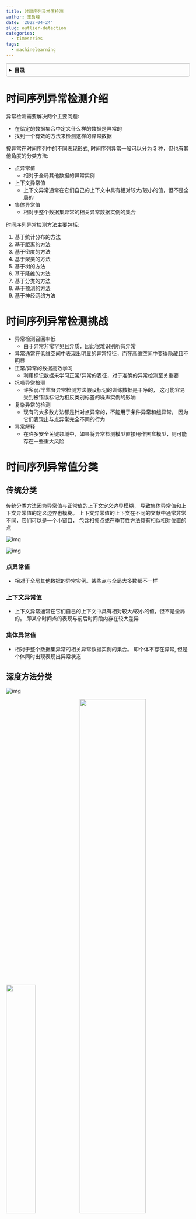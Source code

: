 ```yaml
---
title: 时间序列异常值检测
author: 王哲峰
date: '2022-04-24'
slug: outlier-detection
categories:
  - timeseries
tags:
  - machinelearning
---
```


<style>
details {
    border: 1px solid #aaa;
    border-radius: 4px;
    padding: .5em .5em 0;
}
summary {
    font-weight: bold;
    margin: -.5em -.5em 0;
    padding: .5em;
}
details[open] {
    padding: .5em;
}
details[open] summary {
    border-bottom: 1px solid #aaa;
    margin-bottom: .5em;
}
</style>

<details><summary>目录</summary><p>

- [时间序列异常检测介绍](#时间序列异常检测介绍)
- [时间序列异常检测挑战](#时间序列异常检测挑战)
- [时间序列异常值分类](#时间序列异常值分类)
  - [传统分类](#传统分类)
    - [点异常值](#点异常值)
    - [上下文异常值](#上下文异常值)
    - [集体异常值](#集体异常值)
  - [深度方法分类](#深度方法分类)
    - [点(Point)异常值](#点point异常值)
    - [模式(Pattern)异常值](#模式pattern异常值)
- [时间序列异常检测方法](#时间序列异常检测方法)
  - [基于统计分布的方法](#基于统计分布的方法)
    - [3-sigma](#3-sigma)
    - [Z-score](#z-score)
    - [boxplot](#boxplot)
    - [Grubbs 检验](#grubbs-检验)
  - [基于距离的方法](#基于距离的方法)
    - [KNN](#knn)
  - [基于密度的方法](#基于密度的方法)
    - [Local Outlier Factor(LOF)](#local-outlier-factorlof)
    - [Connectivity-Based Outlier Factor(COF)](#connectivity-based-outlier-factorcof)
    - [Stochastic Outlier Selection(SOS)](#stochastic-outlier-selectionsos)
  - [基于聚类的方法](#基于聚类的方法)
    - [K-means 聚类](#k-means-聚类)
    - [DBSCAN](#dbscan)
    - [GMM](#gmm)
  - [基于树的方法](#基于树的方法)
    - [Isolation Forest 孤立森林](#isolation-forest-孤立森林)
    - [RRCF](#rrcf)
  - [基于降维的方法](#基于降维的方法)
    - [PCA](#pca)
    - [AutoEncoder](#autoencoder)
  - [基于分类的方法](#基于分类的方法)
    - [One-Class SVM](#one-class-svm)
  - [基于预测的方法](#基于预测的方法)
    - [ARIMA](#arima)
  - [基于神经网络方法](#基于神经网络方法)
    - [特征提取](#特征提取)
      - [预训练模型](#预训练模型)
    - [学习常态特征表征](#学习常态特征表征)
      - [通用常态特征表征学习](#通用常态特征表征学习)
      - [依赖异常度量的特征表征学习](#依赖异常度量的特征表征学习)
    - [端对端异常分数学习](#端对端异常分数学习)
    - [深度相关的代表性模型](#深度相关的代表性模型)
- [异常检测数据集](#异常检测数据集)
  - [SEQ](#seq)
  - [其他](#其他)
- [异常检测工具](#异常检测工具)
  - [PyOD](#pyod)
- [结论和方向](#结论和方向)
- [参考](#参考)
</p></details><p></p>

# 时间序列异常检测介绍

异常检测需要解决两个主要问题: 

* 在给定的数据集合中定义什么样的数据是异常的
* 找到一个有效的方法来检测这样的异常数据

按异常在时间序列中的不同表现形式, 时间序列异常一般可以分为 3 种，但也有其他角度的分类方法: 

* 点异常值
    - 相对于全局其他数据的异常实例
* 上下文异常值
    - 上下文异常通常在它们自己的上下文中具有相对较大/较小的值，但不是全局的
* 集体异常值
    - 相对于整个数据集异常的相关异常数据实例的集合

时间序列异常检测方法主要包括: 

1. 基于统计分布的方法
2. 基于距离的方法
3. 基于密度的方法
4. 基于聚类的方法
5. 基于树的方法
6. 基于降维的方法
7. 基于分类的方法
8. 基于预测的方法
9. 基于神经网络方法

# 时间序列异常检测挑战

* 异常检测召回率低
    - 由于异常非常罕见且异质，因此很难识别所有异常
* 异常通常在低维空间中表现出明显的异常特征，而在高维空间中变得隐藏且不明显
* 正常/异常的数据高效学习
    - 利用标记数据来学习正常/异常的表征，对于准确的异常检测至关重要
* 抗噪异常检测
    - 许多弱/半监督异常检测方法假设标记的训练数据是干净的，
      这可能容易受到被错误标记为相反类别标签的噪声实例的影响
* 复杂异常的检测
    - 现有的大多数方法都是针对点异常的，不能用于条件异常和组异常，
      因为它们表现出与点异常完全不同的行为
* 异常解释
    - 在许多安全关键领域中，如果将异常检测模型直接用作黑盒模型，则可能存在一些重大风险

# 时间序列异常值分类

## 传统分类

传统分类方法因为异常值与正常值的上下文定义边界模糊，
导致集体异常值和上下文异常值的定义边界也模糊。
上下文异常值的上下文在不同的文献中通常非常不同，它们可以是一个小窗口，
包含相邻点或在季节性方法具有相似相对位置的点

![img](images/tranditional_type.png)

![img](images/tranditional_type3.png)

### 点异常值

* 相对于全局其他数据的异常实例。某些点与全局大多数都不一样

### 上下文异常值

* 上下文异常通常在它们自己的上下文中具有相对较大/较小的值，但不是全局的。
  即某个时间点的表现与前后时间段内存在较大差异

### 集体异常值

* 相对于整个数据集异常的相关异常数据实例的集合。
  即个体不存在异常, 但是个体同时出现表现出异常状态

## 深度方法分类

![img](images/deep_type.png)

<img src="images/deep_point_type.png" width="40%" /><img src="images/deep_pattern_type.png" width="60%" />

### 点(Point)异常值

* Global：全局异常
* Contextual：上下文异常

### 模式(Pattern)异常值

* Shapelet：形状异常
* Seasonal：季节性/周期性异常
* Trend：趋势异常

关于三类 Pattern 异常，可以基于 shapelet 函数来定义:

`$$X_{i,j} = \rho(2 \pi T_{i,j}, \omega) + \tau(T_{i,j})$$`

其中:

* `$X_{i,j}$` 是由多个不同频率的波的值相加得到的
* `$\rho(2 \pi T,\omega) = \sum_{n}[A \sin(2 \pi \omega_{n} T) + B \cos(2 \pi \omega_{n} T)]$`
* `$\tau(\cdot)$` 为趋势项，例如：线性函数 `$\tau(T) = T$`

如果 `$s$` 为相似相度量函数，那么以上三种异常类型可以分别定义为：

* Shapelet outliers(异常的局部子序列)
    - `$s(\rho(\cdot), \hat{\rho}(\cdot)) > \delta$`，其中，`$\delta$` 为异常判定的阈值
* Seasonal outliers(异常周期性的局部子序列)
    - `$s(\omega, \hat{\omega}) > \delta$`，其中，`$\delta$` 为异常判定的阈值
* Trend outliers(异常趋势的局部子序列)
    - `$s(\tau(\cdot), \hat{\tau}(\cdot)) > \delta$`，其中，`$\delta$` 为异常判定的阈值

# 时间序列异常检测方法

![img](images/models.png)

![img](images/models_standard.png)

## 基于统计分布的方法

基于统计的方法最直观，适用于几乎所有类型的时间序列。
在这种方法中，异常值的上限和下限是根据特定的统计量创建的，
例如：均值、标准差、Z 统计量、T 统计量、分布的百分位数

### 3-sigma

基于正态分布，3sigma 准则认为值在 `$(\mu - 3\sigma, \mu + 3\sigma)$` 区间的概率为 99.74%, 
当数据分布超过这个区间时即认为是异常数据, 为提升准确率可采用同环比策略

取整个序列的均值和标准差是不可取的，因为在这种情况下，边界将是静态的。
边界应该在滚动窗口的基础上创建，就像考虑一组连续的观察来创建边界，
然后转移到另一个窗口。该方法是一种高效、简单的离群点检测方法

![img](images/3sigma.png)

Python 实现异常检测的边界阈值:

```python
def three_sigma(s):
    mu, std = np.means(s), np.std(s)
    lower, upper = mu - 3 * std, mu + 3 * std

    return lower, upper
```

### Z-score

Z-score 为标准分数，测量数据点和平均值的距离，若测量值与平均值相差 2 个标准差，Z-score 为 2。
当把 Z-score = 3 作为阈值去提出异常点时，便相当于 3sigma

Python 实现 Z-score 计算:

```python
def z_score(s):
    z_score = (s - np.mean(s)) / np.std(s)

    return z_score
```

### boxplot

箱线图是基于四分位距(IQR)检测异常点的

![img](images/boxplot.png)

Python 实现异常检测的边界阈值:

```python
def boxplot(s):
    q1, q3 = s.quantile(0.25), s.quantile(0.75)
    iqr = q3 - q1
    lower, upper = q1 - 1.5 * iqr, q3 + 1.5 * iqr

    return lower, upper
```

### Grubbs 检验

Grubbs 检验常被用来检验服从正态分布的单变量数据集(univariate dataset) 中的单个异常值。
若有异常值，则其必为数据集中的最大值或最小值

Grubbs 检验的原假设与备择假设如下：

* H0: 数据集中没有异常值
* H1: 数据集中有一个异常值

Grubbs 检验需要总体是正态分布。算法流程如下：

1. 序列样本从小到大排序
2. 求序列样本的均值 mean 和标准差 std
3. 计算 min 和 max 与 mean 的差距，更大的那个为可疑值
4. 求可疑值的 Z-score(standard score)，如果大于 Grubbs 临界值，那么就是异常值
5. 排除序列中的异常值，对剩余序列循环做 1-4 步骤

Grubbs 临界值可以查表得到，它由两个值决定：

* 检出水平 `$\alpha$`(越严格越小)
* 样本数量 `$n$`

Grubbs 检验方法的局限：

* 只能检测单维度数据
* 无法精确的输出正常区间
* 它的判断机制是“逐一剔除”，所以每个异常值都要单独计算整个步骤，数据量大吃不消
* 需假定数据服从正态分布或近正态分布

Python 实现 Grubbs 异常检测示例:

```python
from outliers import smirnov_grubbs as grubbs

print(grubbs.test([8, 9, 10, 1, 9], alpha = 0.05))
print(grubbs.min_test_outliers([8, 9, 10, 1, 9], alpha = 0.05))
print(grubbs.max_test_outliers([8, 9, 10, 1, 9], alpha = 0.05))
print(grubbs.max_test_indices([8, 9, 10, 50, 9], alpha = 0.05))
```

## 基于距离的方法

### KNN

KNN 依次计算每个样本与它最近的 `$K$` 个样本的平均距离，
再利用计算的距离与阈值进行比较，如果大于阈值，则认为是异常值

* 优点是不需要假设数据的分布
* 缺点是仅可以找出全局异常点，无法找到局部异常点

Python 实现 KNN 异常检测示例:

```python
from pyod.models.knn import KNN

# 初始化检测器 clf
clf = KNN(method = "mean", n_neighbors = 3)
clf.fit(X_train)

# 返回训练数据上的分类标签(0: 正常值, 1:异常值)
y_train_pred = clf.labels_

# 返回训练数据上的异常值(分数越大越异常)
y_train_scores = clf.decision_scores_
```

## 基于密度的方法

### Local Outlier Factor(LOF)

LOF 是基于密度的经典算法，通过给每个数据点都分配一个依赖于邻域密度的离群因子 LOF，
进而判断该数据点是否为离群点。它的好处在于可以量化每个数据点的异常程度(outlierness)

![img](images/LOF.png)

**数据点 P 的局部相对密度(局部异常因子, LOF)：** 

`$$LOF_{k}(P) = \frac{\sum_{N_{k}(P) \in O}\frac{lrd_{k}(O)}{lrd_{k}(P)}}{|N_{k}(P)|} \\
              = \frac{\frac{\sum_{N_{k}(P) \in O}lrd_{k}(O)}{|N_{k}(P)|}}{lrd_{k}(P)}$$`

**数据点 P 在 `$k$` 邻域内点的平均局部可达密度：**

`$$\frac{\sum_{N_{k}(P) \in O}lrd_{k}(O)}{|N_{k}(P)|}$$`

**数据点 P 的局部可达密度(数据点 P 最近邻的平均可达距离的倒数。距离越大，密度越小)：**

`$$lrd_{k}(P) = \frac{1}{\frac{\sum_{N_{k}(P) \in O} reach\_dist_{k}(O, P)}{|N_{k}(P)|}}$$`

**点 P 到点 O 的第 `$k$` 可达距离：**


`$$reach\_dist_{k}(O, P) = max\{d_{k}(O), d(O, P)\}$$`

其中:

* `$d_{k}(O)$`: 点 O 的 `$k$` 近邻距离，即第 `$k$` 个最近的点跟点 O 之间的距离
* `$d(O, P)$`: 点 P 到点 O 的距离

整体来说，LOF 算法流程如下：

* 对于每个数据点，计算它与其他所有点的距离，并按从近到远排序
* 对于每个数据点，找到它的 K-Nearest-Neighbor，计算 LOF 得分

Python 实现 LOF 算法示例：

```python
from sklearn.neighbors import LocalOutlierFactor as LOF

X = [[-1.1],
     [0.2],
     [100.1],
     [0.3]]

clf = LOF(n_neighbors = 2)

res = clf.fit_predict(X)
print(res)

print(clf.negative_outlier_factor_)
```

### Connectivity-Based Outlier Factor(COF)

COF 是 LOF 的变种，相比于 LOF，COF 可以处理低密度下的异常值，
COF 的局部密度是基于平均链式距离计算得到。
在一开始的时候一样会先计算出每个点的 k-nearest neighbor。
而接下来会计算每个点的 Set Based Nearest Path，如下图

![img](images/COF.png)

假使 `$k=5$`，所以 F 的 neighbor 为 B、C、D、E、G。而对于 F 离他最近的点为 E，
所以 SBN Path 的第一个元素是 F、第二个是 E。离 E 最近的点为 D 所以第三个元素为 D，
接下来离 D 最近的点为 C 和 G，所以第四和五个元素为 C 和 G，最后离 C 最近的点为 B，
第六个元素为 B。所以整个流程下来，F 的 SBN Path 为 `$\{F, E, D, C, G, C, B\}$`。
而对于 SBN Path 所对应的距离 `$e=\{e_1, e_2, e_3,\ldots,e_k\}$`，依照上面的例子 `$e=\{3,2,1,1,1\}$`

所以可以说假使想计算 p 点的 SBN Path，
只要直接计算 p 点和其 neighbor 所有点所构成的 graph 的 minimum spanning tree，
之后再以 p 点为起点执行 shortest path 算法，就可以得到 SBN Path。
有了 SBN Path 后，接下来就会计算 p 点的链式距离

`$$ac\_distance(p) = \sum_{i=1}^{k}\frac{2(k+1-i)}{k(k+1)}dist(e_{i})$$`

有了 `$ac\_distance$` 后，就可以计算 COF：

`$$COF(p) = \frac{ac\_distance(p)}{\frac{1}{k} \sum_{o \in N_{k}(p)} ac\_distance(o)}$$`

Python 实现 COF 异常检测示例：

```python
from pyod.models.cof import COF

cof = COF(
    contamination = 0.06,  # 异常值所占的比例
    n_neighbors = 20,  # 近邻数量
)

cof_label = cof.fit_predict(iris.values)
print(f"检测出的异常值数量为：{np.sum(cof_label == 1)}")
```

### Stochastic Outlier Selection(SOS)

SOS 的思想是：当一个点和其它所有点的关联度(affinity)都很小的时候，它就是一个异常点。
将特征矩阵(feature martrix)或者相异度矩阵(dissimilarity matrix)输入给 SOS 算法，
会返回一个异常概率值向量(每个点对应一个)

![img](images/SOS.png)

SOS 算法的流程：

1. 计算相异度矩阵 `$D$`
    - 相异度矩阵(dissimilarity matrix)是各样本两两之间的度量距离，比如欧式距离或汉明距离等
2. 计算关联度矩阵 `$A$`
    - 关联度矩阵(affinity matrix)反映的是度量距离方差，如图：点 `$x_{5}$` 的密度最大，方差最小； 
      `$x_{6}$` 的密度最小，方差最大

![img](images/affinity_matrix.png)

3. 计算关联概率矩阵 `$B$`
    - 关联概率矩阵(binding probability matrix)就是把关联矩阵(affinity matrix)按行归一化得到的

![img](images/binding_prob_matrix.png)

4. 算出异常概率向量
    - 得到了关联概率矩阵，每个点的异常概率值就用如下的公式计算，
      当一个点和其它所有点的关联度(affinity)都很小的时候，它就是一个异常点

    `$$p(x_{i} \in C_{0}) = \prod_{j \neq i}(1 - b_{ji})$$`


Python 实现 SOS 异常检测算法示例：

```python
import pandas as pd
from sksos import SOS

# data
iris = pd.read_csv("http://bit.ly/iris-csv")
X = iris.drop("Name", axis = 1).values

# model
detector = SOS()
iris["score"] = detector.predict(X)
iris.sort_values("score", ascending = False).head(10)
```

## 基于聚类的方法

### K-means 聚类

K-means 聚类是一种无监督机器学习算法，经常用于检测时间序列数据中的异常值。
该算法查看数据集中的数据点，并将相似的数据点分组为 K 个聚类。
通过测量数据点到其最近质心的距离来区分异常。
如果距离大于某个阈值，则将该数据点标记为异常。
K-Means 算法使用欧几里得距离进行比

### DBSCAN

DBSCAN 算法(Density-Based Spatial Clustering of Applications with Noise)的输入和输出如下，
对于无法形成聚类簇的孤立点，即为异常点(噪声点)

DBSCAN 输入：

* 数据集，邻域半径 Eps，邻域中数据对象数目阈值 MinPts

DBSCAN 输出：

* 密度联通簇

DBSCAN 中的三种点的类别:

![img](images/dbscan_point.png)

DBSCAN 中的四种点的关系:

![img](images/dbscan_relation.png)

DBSCAN 的算法实现步骤:

![img](images/dbscan_algorithms.png)

DBSCAN 算法具体处理流程如下:

1. 从数据集中任意选取一个数据对象点 p
2. 如果对于参数 Eps 和 MinPts，所选取的数据对象点 p 为核心点，则找出所有从 p 密度可达的数据对象点，形成一个簇
3. 如果选取的数据对象点 p 是边缘点，选取另一个数据对象点
4. 重复以上 2、3 步，直到所有点被处理

Python 实现 DBSCAN 异常检测示例:

```python
from sklearn.cluster import DBSCAN
import numpy as np

# 数据
X = np.array(
    [[1, 2],
     [2, 2],
     [2, 3],
     [8, 7],
     [8, 8],
     [25, 80]]
)

# 聚类
clustering = DBSCAN(eps = 3, min_samples = 2).fit(X)
clustering.lables_
```

```
array([ 0,  0,  0,  1,  1, -1])
# 0，,0，,0：表示前三个样本被分为了一个群
# 1, 1：中间两个被分为一个群
# -1：最后一个为异常点，不属于任何一个群
```

### GMM



## 基于树的方法

### Isolation Forest 孤立森林

孤立森林(Isolation Forest, iForest)中的 “孤立” (isolation) 指的是 “把异常点从所有样本中孤立出来”，
论文中的原文是 “separating an instance from the rest of the instances”。

孤立森林是一种基于决策树的异常检测机器学习算法。它通过使用决策树的分区隔离给定特征集上的数据点来工作。
换句话说，它从数据集中取出一个样本，并在该样本上构建树，直到每个点都被隔离。
为了隔离数据点，随机选择 m 个特征，通过在所选特征的最大值和最小值之间随机选择一个值来分割数据点。
观察值的划分递归地重复，直到所有的观察值被孤立。
特征的随机分区将为异常数据点在树中创建更短的路径，从而将它们与其余数据区分开来

用一个随机超平面对一个数据空间进行切割，切一次可以生成两个子空间。
接下来，再继续随机选取超平面，来切割第一步得到的两个子空间，以此循环下去，
直到每子空间里面只包含一个数据点为止。可以发现，那些密度很高的簇要被切很多次才会停止切割，
即每个点都单独存在于一个子空间内，但那些分布稀疏的点，大都很早就停到一个子空间内了。
所以，整个孤立森林的算法思想：异常样本更容易快速落入叶子结点或者说，异常样本在决策树上，距离根节点更近

![img](images/iForest.png)

获得 `$t$` 个孤立树后，单棵树的训练就结束了。接下来就可以用生成的孤立树来评估测试数据了，
即计算异常分数 `$s$`。对于每个样本 `$x$`，需要对其综合计算每棵树的结果，
通过下面的公式计算异常得分： 

`$$s(x, n) = 2^{-\frac{E(h(x))}{c(n)}}$$`

其中:

* `$h(x)$`：样本在 iTree 上的 PathLength
* `$E(h(x))$`：样本在 `$t$` 棵 iTree 的 PathLength 的均值
* `$c(n)$` `$n$` 个样本构建一个二叉搜索数 BST 中的未成功搜索平均路径长度(均值 `$h(x)$` 对外部节点终端的估计等同于 BST 的未成功搜索)，
  `$E(h(x))/c(n)$` 是对样本 `$x$` 的路径长度 `$h(x)$` 进行标准化处理。
  `$H(n-1)$` 是调和数，可使用 `$\ln(n-1) + 0.5772156649$`(欧拉常数)估算

  `$$c(n) = 2H(n-1) - \frac{2(n-1)}{n} = 2[ln(n-1) + 0.5772156649] - \frac{2(n-1)}{n}$$`

异常分数 `$s$` 指数部分值域为 `$(-\infty, 0)$`，因此 `$s$` 值域为 `$(0, 1)$`。
当 PathLength 越小，`$s$` 越接近 1，此时样本为异常值的概率越大

Python 实现 iForest 异常检测示例：

```python
from sklearn.datasets import load_iris
from sklearn.ensemble import IsolationForest

data = load_iris(as_frame = True)
X, y = data.data, data.target
df = data.frame

# 模型初始化
iforest = IsolationForest(
    n_estimators = 100,
    max_samples = "auto",
    contamination = 0.05,
    max_features = 4,
    bootstrap = False,
    n_jobs = -1,
    random_state = 1,
)

# 模型训练、预测
df["label"] = iforest.fit_predict(X)

# 模型预测
df["scores"] = iforest.decision_function(X)
```

### RRCF

## 基于降维的方法

### PCA

PCA 在异常检测方面的做法，大体有两种思路：

* 将数据映射到低维特征空间，然后在特征空间不同维度上查看每个数据点跟其它数据的偏差
* 将数据映射到低维特征空间，然后由低维特征空间重新映射回原空间，
  尝试用低维特征重构原始数据，看重构误差的大小

PCA 在做特征值分解，会得到：

* 特征向量：反应了原始数据方差变化程度的不同方向
* 特征值：数据在对应方向上的方差大小

所以，最大特征值对应的特征向量为数据方差最大的方向，最小特征值对应的特征向量为数据方差最小的方向。
原始数据在不同方向上的方差变化反应了其内在特点。如果单个数据样本跟整体数据样本表现出的特点不太一致，
比如在某些方向上跟其它数据样本偏离较大，可能就表示该数据样本是一个异常点

在前面提到第一种做法中，样本 `$x_i$` 的异常分数为该样本在所有方向上的偏离程度： 

`$$Score(x_{i}) = \sum_{j=1}^{n}d_{ij} = \sum_{j=1}^{n}\frac{(x_{i}^{T}) \cdot e_{j}}{}$$`

其中，  为样本在重构空间里离特征向量的距离。若存在样本点偏离各主成分越远，  会越大，意味偏移程度大，异常分数高。  是特征值，用于归一化，使不同方向上的偏离程度具有可比性。


在计算异常分数时，关于特征向量（即度量异常用的标杆）选择又有两种方式：

* 考虑在前 k 个特征向量方向上的偏差：前 k 个特征向量往往直接对应原始数据里的某几个特征，
  在前几个特征向量方向上偏差比较大的数据样本，往往就是在原始数据中那几个特征上的极值点
* 考虑后 r 个特征向量方向上的偏差：后 r 个特征向量通常表示某几个原始特征的线性组合，
  线性组合之后的方差比较小反应了这几个特征之间的某种关系。在后几个特征方向上偏差比较大的数据样本，
  表示它在原始数据里对应的那几个特征上出现了与预计不太一致的情况得分大于阈值 C 则判断为异常

第二种做法，PCA 提取了数据的主要特征，如果一个数据样本不容易被重构出来，
表示这个数据样本的特征跟整体数据样本的特征不一致，那么它显然就是一个异常的样本： 


其中，是基于k维特征向量重构的样本。

基于低维特征进行数据样本的重构时，舍弃了较小的特征值对应的特征向量方向上的信息。
换一句话说，重构误差其实主要来自较小的特征值对应的特征向量方向上的信息。
基于这个直观的理解，PCA 在异常检测上的两种不同思路都会特别关注较小的特征值对应的特征向量。
所以，我们说 PCA 在做异常检测时候的两种思路本质上是相似的，
当然第一种方法还可以关注较大特征值对应的特征向量


```python
from sklearn.decomposition import PCA
pca = PCA()
pca.fit(centered_training_data)
transformed_data = pca.transform(training_data)
y = transformed_data

# 计算异常分数
lambdas = pca.singular_values_
M = ((y*y)/lambdas)

# 前k个特征向量和后r个特征向量
q = 5
print "Explained variance by first q terms: ", sum(pca.explained_variance_ratio_[:q])
q_values = list(pca.singular_values_ < .2)
r = q_values.index(True)

# 对每个样本点进行距离求和的计算
major_components = M[:,range(q)]
minor_components = M[:,range(r, len(features))]
major_components = np.sum(major_components, axis=1)
minor_components = np.sum(minor_components, axis=1)

# 人为设定c1、c2阈值
components = pd.DataFrame({'major_components': major_components, 
                               'minor_components': minor_components})
c1 = components.quantile(0.99)['major_components']
c2 = components.quantile(0.99)['minor_components']

# 制作分类器
def classifier(major_components, minor_components):  
    major = major_components > c1
    minor = minor_components > c2    
    return np.logical_or(major,minor)

results = classifier(major_components=major_components, minor_components=minor_components)
```


### AutoEncoder

PCA 是线性降维，AutoEncoder 是非线性降维。根据正常数据训练出来的 AutoEncoder，
能够将正常样本重建还原，但是却无法将异于正常分布的数据点较好地还原，导致还原误差较大。
因此如果一个新样本被编码，解码之后，它的误差超出正常数据编码和解码后的误差范围，
则视作为异常数据。需要注意的是，AutoEncoder 训练使用的数据是正常数据（即无异常值），
这样才能得到重构后误差分布范围是多少以内是合理正常的。所以 AutoEncoder 在这里做异常检测时，
算是一种有监督学习的方法

```python
import tensorflow as tf
from keras.models import Sequential
from keras.layers import Dense

# 标准化数据
scaler = preprocessing.MinMaxScaler()
X_train = pd.DataFrame(scaler.fit_transform(dataset_train),
                              columns=dataset_train.columns,
                              index=dataset_train.index)
# Random shuffle training data
X_train.sample(frac=1)
X_test = pd.DataFrame(scaler.transform(dataset_test),
                             columns=dataset_test.columns,
                             index=dataset_test.index)

tf.random.set_seed(10)
act_func = 'relu'
# Input layer:
model=Sequential()
# First hidden layer, connected to input vector X.
model.add(Dense(10,activation=act_func,
                kernel_initializer='glorot_uniform',
                kernel_regularizer=regularizers.l2(0.0),
                input_shape=(X_train.shape[1],)
               )
         )
model.add(Dense(2,activation=act_func,
                kernel_initializer='glorot_uniform'))
model.add(Dense(10,activation=act_func,
                kernel_initializer='glorot_uniform'))
model.add(Dense(X_train.shape[1],
                kernel_initializer='glorot_uniform'))
model.compile(loss='mse',optimizer='adam')
print(model.summary())

# Train model for 100 epochs, batch size of 10:
NUM_EPOCHS=100
BATCH_SIZE=10
history=model.fit(np.array(X_train),np.array(X_train),
                  batch_size=BATCH_SIZE,
                  epochs=NUM_EPOCHS,
                  validation_split=0.05,
                  verbose = 1)

plt.plot(history.history['loss'],
         'b',
         label='Training loss')
plt.plot(history.history['val_loss'],
         'r',
         label='Validation loss')
plt.legend(loc='upper right')
plt.xlabel('Epochs')
plt.ylabel('Loss, [mse]')
plt.ylim([0,.1])
plt.show()

# 查看训练集还原的误差分布如何，以便制定正常的误差分布范围
X_pred = model.predict(np.array(X_train))
X_pred = pd.DataFrame(X_pred,
                      columns=X_train.columns)
X_pred.index = X_train.index

scored = pd.DataFrame(index=X_train.index)
scored['Loss_mae'] = np.mean(np.abs(X_pred-X_train), axis = 1)
plt.figure()
sns.distplot(scored['Loss_mae'],
             bins = 10,
             kde= True,
            color = 'blue')
plt.xlim([0.0,.5])

# 误差阈值比对，找出异常值
X_pred = model.predict(np.array(X_test))
X_pred = pd.DataFrame(X_pred,
                      columns=X_test.columns)
X_pred.index = X_test.index
threshod = 0.3
scored = pd.DataFrame(index=X_test.index)
scored['Loss_mae'] = np.mean(np.abs(X_pred-X_test), axis = 1)
scored['Threshold'] = threshod
scored['Anomaly'] = scored['Loss_mae'] > scored['Threshold']
scored.head()
```


## 基于分类的方法

### One-Class SVM

One-Class SVM 算法的思路非常简单，就是寻找一个超平面将样本中的正例圈出来，
预测就是用这个超平面做决策，在圈内的样本就认为是正样本，在圈外的样本是负样本，
用在异常检测中，负样本可看做异常样本。它属于无监督学习，所以不需要标签

One-Class SVM 又一种推导方式是 SVDD(Support Vector Domain Description，支持向量域描述)，
对于 SVDD 来说，我们期望所有不是异常的样本都是正类别，同时它采用一个超球体，
而不是一个超平面来做划分，该算法在特征空间中获得数据周围的球形边界，
期望最小化这个超球体的体积，从而最小化异常点数据的影响

假设产生的超球体参数为中心 `$o$` 和对应的超球体半径 `$r>0$`，超球体体积 `$V(r)$` 被最小化，
中心 `$o$` 是支持行了的线性组合；跟传统 SVM 方法相似，可以要求所有训练数据点 `$x_{i}$` 到中心的距离严格小于 `$r$`。
但是同时构造一个惩罚系数为 C 的松弛变量 `$\zeta_{i}$`，优化问题入下所示：

`$$\underbrace{min}_{r,\rho} V(r) + C\sum_{i=1}^{m}\zeta_{i}$$`

`$$||x_{i} - o||_{2} \leq r + \xi_{i}, i = 1,2,\ldots,m$$`
`$$\xi_{i} \geq 0, i = 1,2,\ldots,m$$`

C 是调节松弛变量的影响大小，说的通俗一点就是，给那些需要松弛的数据点多少松弛空间，
如果 C 比较小，会给离群点较大的弹性，使得它们可以不被包含进超球体

```python
from sklearn import svm

clf = svm.OneClassSVM(nu = 0.1, kernel = "rfb", gamma = 0.1)
clf.fit(X)

y_pred = clf.predict(X)
n_error_outlier = y_pred[y_pred == -1].size
```

## 基于预测的方法

对于单条时序数据，根据其预测出来的时序曲线和真实的数据相比，求出每个点的残差，
并对残差序列建模，利用 KSigma 或者分位数等方法便可以进行异常检测。具体的流程如下

![img](images/predict_method.png)

### ARIMA


## 基于神经网络方法

![img](images/models_deeplearning.png)

1. 特征提取
    - deep learning 和 anomaly detection 是分开的，deep learning 只负责特征提取
2. 常态特征表征学习：deep learning 和 anomaly detection 是相互依赖的，一起学习正常样本的有效表征
    - 通用常态特征表征学习：这类方法最优化一个特征学习目标函数，该函数不是为异常检测而设计的，
      但学习到的高级特征能够用于异常检测，因为这些高级特征包含了数据的隐藏规律
    - 依赖异常度量的特征表征学习：该类方法直接将现有的异常评价指标嵌入表征学习的优化目标中
3. 端对端异常分数学习
    - deep learning 和 anomaly detection 是完全一体的，通过端到端的学习，直接输出异常分数

### 特征提取

旨在利用深度学习从高维和/或非线性可分离数据中提取低维特征表征，用于下游异常检测。
特征提取和异常评分完全不相交且彼此独立。因此，深度学习组件仅作为降维工作

优点：

* 很容易获得大量先进的预训练深度模型和现成的异常检测器做特征提取和异常检测
* 深度特征提取比传统线性方法更有效

缺点：

* 特征提取和异常评分是独立分开的，通常会导致次优的异常评分
* 预训练的深度模型通常仅限于特定类型的数据。(感觉更适用于图像，
  因为图像可以做分类预训练，个人对时序预训练了解的不是很多)

#### 预训练模型

### 学习常态特征表征

#### 通用常态特征表征学习

这类方法最优化一个特征学习目标函数，该函数不是为异常检测而设计的，
但学习到的高级特征能够用于异常检测，因为这些高级特征包含了数据的隐藏规律。
例如：AutoEncoder、GAN、预测模型(LSTM)。

优点：

* AE：方法简单，可用不同AE变种
* GAN：产生正常样本的能力很强，而产生异常样本的能力就很弱，因此有利于进行异常检测
* 预测模型：存在大量序列预测模型，能学到时间和空间的依赖性

缺点：

* AE：学习到的特征表征可能会因为“训练数据中不常见的规律、异常值或噪声“而产生偏差
* GAN：训练可能存在多种问题，比如难以收敛，模式坍塌。因此，基于异常检测的 GANs 训练或难以进行
* 预测模型：序列预测的计算成本高

另外，以上方法都有两个共性问题：

* 都假设训练集是正常样本，但若训练集中混入噪声或异常值，会给模型表征学习能力带来偏差
* 没有将异常评价纳入到模型优化的目标当中，最后检测的结果可能是次优的

#### 依赖异常度量的特征表征学习

该类方法直接将现有的异常评价指标嵌入表征学习的优化目标中，
解决了通用常态特征表征学习中第二个共性问题。
例如 Deep one-class SVM，Deep one-class Support Vector Data Description(Deep one-class SVDD)等

优化：

* 基于距离的度量：比起传统方法，能处理高维空间数据，有丰富的理论支持
* 基于one-class分类的度量：表征学习和one-class模型能一起学习更好的特征表示，同时免于手动选择核函数
* 基于聚类的度量：对于复杂数据，可以让聚类方法在深度专门优化后的表征空间内检测异常点

缺点：

* 基于距离的度量：计算量大
* 基于one-class分类的度量：在正常类内分布复杂的数据集上，该模型可能会无效
* 基于聚类的度量：模型的表现严重依赖于聚类结果。也受污染数据的影响

以上缺点在于：没办法直接输出异常分数

### 端对端异常分数学习

通过端到端的学习，直接输出异常分数。个人对这部分的了解是一片空白，
只能初略转述下综述中的内容，有兴趣的朋友可以阅读原文跟进相关工作

优点：

* 排名模型：利用了排序理论
* 先验驱动模型：将不同的先验分布嵌入到模型中，并提供更多解释性
* Softmax似然模型：可以捕捉异常的特征交互信息
* 端到端的one-class分类模型：端到端式的对抗式优化，GAN有丰富的理论和实践支持

缺点：

* 排名模型：训练数据中必须要有异常样本
* 先验驱动模型：没法设计一个普遍有效的先验，若先验分布不能很好地拟合真实分布，模型的效果可能会变差
* Softmax 似然模型：特征交互的计算成本很大，而且模型依赖负样本的质量
* 端到端的 one-class 分类模型：GAN 具有不稳定性，且仅限于半监督异常检测场景

### 深度相关的代表性模型

![img](images/deep_models.png)

# 异常检测数据集

## SEQ

基于 shapelet 函数，可以获取 35 个合成数据集(可称 NeurlIPS-TS synthestic datasets or SEQ),
其中 20 个单变量，15 个多变量数据集。该数据集覆盖各类异常数据

## 其他

![img](images/data.png)

# 异常检测工具

## PyOD

* [GitHub](https://github.com/yzhao062/Pyod)
* [Doc](https://pyod.readthedocs.io/en/latest/)
* [知乎](https://www.zhihu.com/people/breaknever/posts?page=3)
* [Resources](https://github.com/yzhao062/anomaly-detection-resources)
* https://www.andrew.cmu.edu/user/yuezhao2/

# 结论和方向

把异常度量目标加入到表征学习中：表征学习时，一个关键问题是它们的目标函数是通用的，
但没有专门针对异常检测进行优化。在前面有提到依赖于异常度量的特征学习，
它便是通过施加来自传统异常度量的约束，来帮助解决这个问题

* 探索少标记样本的利用
    - 探索利用这些小标记数据来学习更强大的检测模型和更深层次架构
* 大规模无监督/自监督表示学习
    - 首先在无监督/自监督模式下从大规模未标记数据中学习可迁移的预训练表示模型，然后在半监督模式下微调异常检测模型
* 复杂异常的深度检测
    - 对条件/组异常的深度模型的探索明显较少。另外多模态异常检测是一个很大程度上尚未探索的研究领域
* 可解释和可操作的深度异常检测
    - 具有提供异常解释的内在能力的深度模型很重要，能减轻对人类用户的任何潜在偏见/风险以及实现决策行动
* 新颖的应用和设置
    - 例如分布外(OOD)检测、curiosity learning 等

# 参考

* [[1]时序异常检测综述整理](https://mp.weixin.qq.com/s/KNeSAPx-6B-wo5jzCM17YQ)
* [[2]Revisiting Time Series Outlier Detection:Definitions and Benchmarks](https://openreview.net/pdf?id=r8IvOsnHchr)
* [[3]异常检测综述：Deep Learning for Anomaly Detection: A Review](https://zhuanlan.zhihu.com/p/419161328)
* [[4]异常检测方法总结](https://mp.weixin.qq.com/s/rD229uPGuMCAhAnVfrN6Sg)
* [[5]时序预测竞赛之异常检测算法综述](https://zhuanlan.zhihu.com/p/336944097)
* [[6]剔除异常值栅格计算器](https://blog.csdn.net/weixin_39974030/article/details/112569610)
* [[7]异常检测算法之(KNN)-K Nearest Neighbors](https://zhuanlan.zhihu.com/p/501691799)
* [[8]一文读懂异常检测 LOF 算法(Python代码)](https://zhuanlan.zhihu.com/p/448276009)
* [[9]Nowak-Brzezińska, A., & Horyń, C. (2020). Outliers in rules-the comparision of LOF, COF and KMEANS algorithms. *Procedia Computer Science*, *176*, 1420-1429.]()
* [[10]機器學習_學習筆記系列(98)：基於連接異常因子分析(Connectivity-Based Outlier Factor) - 劉智皓 (Chih-Hao Liu)]()
* [[11]异常检测之SOS算法](https://zhuanlan.zhihu.com/p/34438518)
* [[12]SOS GitHub](https://github.com/jeroenjanssens/scikit-sos)
* [[13]DBSCAN算法详解](https://zhuanlan.zhihu.com/p/515268801)
* [[14]异常检测算法--孤立森林（Isolation Forest）剖析](https://zhuanlan.zhihu.com/p/74508141)
* [[15]孤立森林(isolation Forest)-一个通过瞎几把乱分进行异常检测的算法](https://zhuanlan.zhihu.com/p/484495545)
* [[16]孤立森林阅读](https://blog.csdn.net/MarkAustralia/article/details/120181899)
* [[17]数据异常值检测算法](https://zhuanlan.zhihu.com/p/362358580)
* [[18]时间序列异常检测](https://mp.weixin.qq.com/s/9TimTB_ccPsme2MNPuy6uA)
* [[19]One Class SVM](http://t.zoukankan.com/wj-1314-p-10701708.html)
* [[20]单类 SVM: SVDD](https://zhuanlan.zhihu.com/p/65617987)
* [[21]AutoEncoder](https://zhuanlan.zhihu.com/p/260882741)
* [[22]利用 Autoencoder 进行无监督异常检测](https://zhuanlan.zhihu.com/p/46188296)
* [[23]自编码器 AutoEncoder 解决异常检测问题](https://zhuanlan.zhihu.com/p/260882741)

